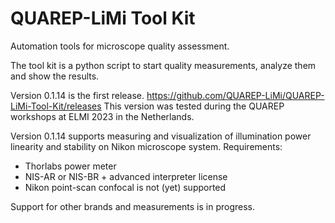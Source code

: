 # QUAREP-LiMi Tool Kit
Automation tools for microscope quality assessment.

The tool kit is a python script to start quality measurements, analyze them and show the results.

Version 0.1.14 is the first release.
https://github.com/QUAREP-LiMi/QUAREP-LiMi-Tool-Kit/releases
This version was tested during the QUAREP workshops at ELMI 2023 in the Netherlands.

Version 0.1.14 supports measuring and visualization of illumination power linearity and stability on Nikon microscope system.
Requirements:
- Thorlabs power meter
- NIS-AR or NIS-BR + advanced interpreter license
- Nikon point-scan confocal is not (yet) supported

Support for other brands and measurements is in progress.



